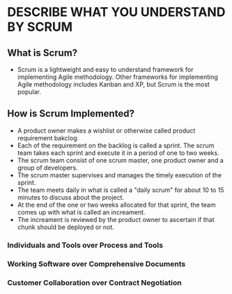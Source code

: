 # DESCRIBE WHAT YOU UNDERSTAND BY SCRUM

## What is Scrum?

- Scrum is a lightweight and easy to understand framework for implementing Agile methodology. Other frameworks for implementing Agile methodology includes Kanban and XP, but Scrum is the most popular.

## How is Scrum Implemented?

- A product owner makes a wishlist or otherwise called product requirement bakclog.
- Each of the requirement on the backlog is called a sprint. The scrum team takes each sprint and execute it in a period of one to two weeks.
- The scrum team consist of one scrum master, one product owner and a group of developers.
- The scrum master supervises and manages the timely execution of the sprint.
- The team meets daily in what is called a "daily scrum" for about 10 to 15 minutes to discuss about the project.
- At the end of the one or two weeks allocated for that sprint, the team comes up with what is called an increament.
- The increament is reviewed by the product owner to ascertain if that chunk should be deployed or not.

### Individuals and Tools over Process and Tools

### Working Software over Comprehensive Documents

### Customer Collaboration over Contract Negotiation

